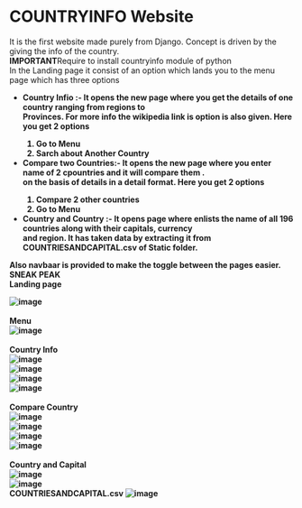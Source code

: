 # COUNTRYINFO Website 
It is the first website made purely from Django.
Concept is driven by the giving the info of the country.
<br>
<B>IMPORTANT</B>Require to install countryinfo module of python
<br>
In the Landing page it consist of an option which lands you to the menu page which has three options
<ul>
  <li> <b>  Country Infio :- <b> It opens the new page where you get the details of one country ranging from regions to <br>
      Provinces. For more info the wikipedia link is option is also given.
    Here you get 2 options
        <ol>
          <li> Go to Menu</li>
          <li> Sarch about Another Country</li>
        </ol>
  </li>
   <li> <b>Compare two Countries:- <b> It opens the new page where you enter name of 2 cpountries and it will compare them . <br>
    on the basis of details in a detail format. Here you get 2 options
        <ol>
          <li>Compare 2 other countries</li>
          <li> Go to Menu</li>
        </ol>
  </li>
     <li> <b>Country and Country :- <b> It opens page where enlists the name of all 196 countries along with their capitals, currency <br>
     and region. It has taken data by extracting it from COUNTRIESANDCAPITAL.csv of Static folder.
  </li>
</ul>
Also navbaar is provided to make the toggle between the pages easier.
<br>
<b> SNEAK PEAK <b>
<br>
<b>Landing page<b>
<br>
  
![image](https://github.com/Abhishek182005/COUNTRYFACT-PROJECT/assets/164459641/a0d7d89b-d798-4d2f-9b69-21f25bf20c53)
<br>
<br>
<b>Menu<b>
<br>
![image](https://github.com/Abhishek182005/COUNTRYFACT-PROJECT/assets/164459641/bfbb8873-85f9-4c13-ad30-9a30d52b3cc6)
<br>
<br>
<b>Country Info<b>
<br>
![image](https://github.com/Abhishek182005/COUNTRYFACT-PROJECT/assets/164459641/a0d7d89b-d798-4d2f-9b69-21f25bf20c53)
<br>
![image](https://github.com/Abhishek182005/COUNTRYFACT-PROJECT/assets/164459641/ffd32c7c-3529-4636-aee3-5ed6808e4f3c)
<br>
![image](https://github.com/Abhishek182005/COUNTRYFACT-PROJECT/assets/164459641/27d77d24-b671-460e-a171-9505383dbc5b)
<br>
![image](https://github.com/Abhishek182005/COUNTRYFACT-PROJECT/assets/164459641/c64b16fc-4ada-4d44-bc91-75f6e5b7697c)
<br>
<br>
<b>Compare Country<b>
<br>
![image](https://github.com/Abhishek182005/COUNTRYFACT-PROJECT/assets/164459641/ddd73e71-6b51-427e-b5ad-70dc8450db36)
<br>
![image](https://github.com/Abhishek182005/COUNTRYFACT-PROJECT/assets/164459641/74c2dc65-a029-4dcf-a386-7a6c62717b42)
<br>
![image](https://github.com/Abhishek182005/COUNTRYFACT-PROJECT/assets/164459641/c8ceb568-be30-40f1-a176-dd0f4a6ac873)
<br>
![image](https://github.com/Abhishek182005/COUNTRYFACT-PROJECT/assets/164459641/83ed54c7-9911-4278-8b77-d2d30cff61ca)
<br>
<br>
<b>Country and Capital<b>
<br>
![image](https://github.com/Abhishek182005/COUNTRYFACT-PROJECT/assets/164459641/e0c0b278-5a03-4f81-b227-d8397f735f5d)
<br>
![image](https://github.com/Abhishek182005/COUNTRYFACT-PROJECT/assets/164459641/b55c7cb0-9f33-4fc3-a6ac-b0f800ecc1d3)
<br>
<b>COUNTRIESANDCAPITAL.csv<b>
![image](https://github.com/Abhishek182005/COUNTRYFACT-PROJECT/assets/164459641/5f770a36-688a-434d-8ede-748053c097bd)

